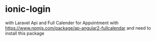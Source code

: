 # ionic-login
with Laravel Api and Full Calender for Appointment with https://www.npmjs.com/package/ap-angular2-fullcalendar and need to install this package
